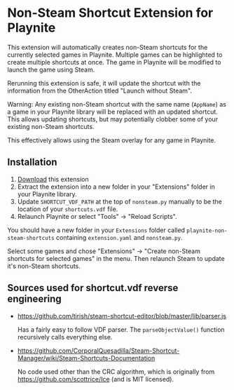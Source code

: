 # Non-Steam Shortcut Extension for Playnite

This extension will automatically creates non-Steam shortcuts for the currently selected games in Playnite. Multiple games can be highlighted to create multiple shortcuts at once. The game in Playnite will be modified to launch the game using Steam.

Rerunning this extension is safe, it will update the shortcut with the information from the OtherAction titled "Launch without Steam".

Warning: Any existing non-Steam shortcut with the same name (`AppName`) as a game in your Playnite library will be replaced with an updated shortcut. This allows updating shortcuts, but may potentially clobber some of your existing non-Steam shortcuts.

This effectively allows using the Steam overlay for any game in Playnite.

## Installation

1. [Download](https://github.com/bburky/playnite-non-steam-shortcuts/archive/master.zip) this extension
2. Extract the extension into a new folder in your "Extensions" folder in your Playnite library.
3. Update `SHORTCUT_VDF_PATH` at the top of `nonsteam.py` manually to be the location of your `shortcuts.vdf` file.
4. Relaunch Playnite or select "Tools" → "Reload Scripts".

You should have a new folder in your `Extensions` folder called `playnite-non-steam-shortcuts` containing `extension.yaml` and `nonsteam.py`.

Select some games and chose "Extensions" → "Create non-Steam shortcuts for selected games" in the menu. Then relaunch Steam to update it's non-Steam shortcuts.

## Sources used for shortcut.vdf reverse engineering

*  https://github.com/tirish/steam-shortcut-editor/blob/master/lib/parser.js

    Has a fairly easy to follow VDF parser. The `parseObjectValue()` function recursively calls everything else.

*   https://github.com/CorporalQuesadilla/Steam-Shortcut-Manager/wiki/Steam-Shortcuts-Documentation

    No code used other than the CRC algorithm, which is originally from https://github.com/scottrice/Ice (and is MIT licensed).
